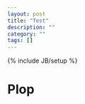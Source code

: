 ```yaml
---
layout: post
title: "Test"
description: ""
category: ""
tags: []
---
```

{% include JB/setup %}

# Plop


